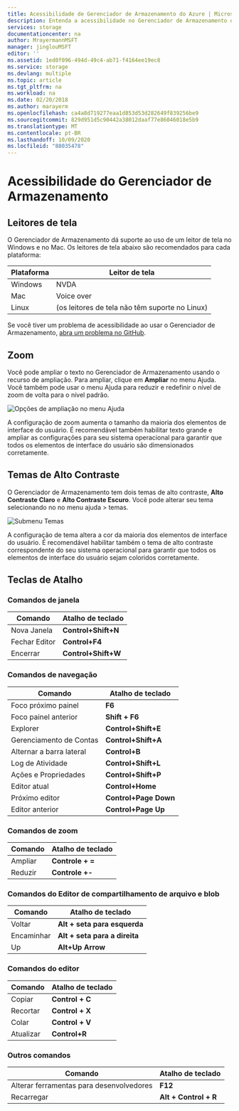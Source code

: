 ```yaml
---
title: Acessibilidade de Gerenciador de Armazenamento do Azure | Microsoft Docs
description: Entenda a acessibilidade no Gerenciador de Armazenamento do Azure. Examine quais leitores de tela estão disponíveis, a capacidade de zoom, temas de alto contraste e teclas de atalho.
services: storage
documentationcenter: na
author: MrayermannMSFT
manager: jinglouMSFT
editor: ''
ms.assetid: 1ed0f096-494d-49c4-ab71-f4164ee19ec8
ms.service: storage
ms.devlang: multiple
ms.topic: article
ms.tgt_pltfrm: na
ms.workload: na
ms.date: 02/20/2018
ms.author: marayerm
ms.openlocfilehash: ca4a8d719277eaa1d853d53d282649f839256be9
ms.sourcegitcommit: 829d951d5c90442a38012daaf77e86046018e5b9
ms.translationtype: MT
ms.contentlocale: pt-BR
ms.lasthandoff: 10/09/2020
ms.locfileid: "88035478"
---
```

# <a name="storage-explorer-accessibility"></a>Acessibilidade do Gerenciador de Armazenamento

## <a name="screen-readers"></a>Leitores de tela

O Gerenciador de Armazenamento dá suporte ao uso de um leitor de tela no Windows e no Mac. Os leitores de tela abaixo são recomendados para cada plataforma:

Plataforma | Leitor de tela
---------|--------------
Windows  | NVDA
Mac      | Voice over
Linux    | (os leitores de tela não têm suporte no Linux)

Se você tiver um problema de acessibilidade ao usar o Gerenciador de Armazenamento, [abra um problema no GitHub](https://github.com/Microsoft/AzureStorageExplorer/issues).

## <a name="zoom"></a>Zoom

Você pode ampliar o texto no Gerenciador de Armazenamento usando o recurso de ampliação. Para ampliar, clique em **Ampliar** no menu Ajuda. Você também pode usar o menu Ajuda para reduzir e redefinir o nível de zoom de volta para o nível padrão.

![Opções de ampliação no menu Ajuda][0]

A configuração de zoom aumenta o tamanho da maioria dos elementos de interface do usuário. É recomendável também habilitar texto grande e ampliar as configurações para seu sistema operacional para garantir que todos os elementos de interface do usuário são dimensionados corretamente.

## <a name="high-contrast-themes"></a>Temas de Alto Contraste

O Gerenciador de Armazenamento tem dois temas de alto contraste, **Alto Contraste Claro** e **Alto Contraste Escuro**. Você pode alterar seu tema selecionando no no menu ajuda > temas.

![Submenu Temas][1]

A configuração de tema altera a cor da maioria dos elementos de interface do usuário. É recomendável habilitar também o tema de alto contraste correspondente do seu sistema operacional para garantir que todos os elementos de interface do usuário sejam coloridos corretamente.

## <a name="shortcut-keys"></a>Teclas de Atalho

### <a name="window-commands"></a>Comandos de janela

Comando       | Atalho de teclado
--------------|--------------------
Nova Janela    | **Control+Shift+N**
Fechar Editor  | **Control+F4**
Encerrar          | **Control+Shift+W**

### <a name="navigation-commands"></a>Comandos de navegação

Comando                | Atalho de teclado
-----------------------|----------------------
Foco próximo painel       | **F6**
Foco painel anterior   | **Shift + F6**
Explorer               | **Control+Shift+E**
Gerenciamento de Contas     | **Control+Shift+A**
Alternar a barra lateral        | **Control+B**
Log de Atividade           | **Control+Shift+L**
Ações e Propriedades | **Control+Shift+P**
Editor atual         | **Control+Home**
Próximo editor            | **Control+Page Down**
Editor anterior        | **Control+Page Up**

### <a name="zoom-commands"></a>Comandos de zoom

Comando  | Atalho de teclado
---------|------------------
Ampliar  | **Controle + =**
Reduzir | **Controle +-**

### <a name="blob-and-file-share-editor-commands"></a>Comandos do Editor de compartilhamento de arquivo e blob

Comando | Atalho de teclado
--------|--------------------
Voltar    | **Alt + seta para esquerda**
Encaminhar | **Alt + seta para a direita**
Up      | **Alt+Up Arrow**

### <a name="editor-commands"></a>Comandos do editor

Comando | Atalho de teclado
--------|------------------
Copiar    | **Control + C**
Recortar     | **Control + X**
Colar   | **Control + V**
Atualizar  | **Control+R**

### <a name="other-commands"></a>Outros comandos

Comando                | Atalho de teclado
-----------------------|------------------
Alterar ferramentas para desenvolvedores | **F12**
Recarregar                 | **Alt + Control + R**

[0]: ./media/vs-azure-tools-storage-explorer-accessibility/Zoom.png
[1]: ./media/vs-azure-tools-storage-explorer-accessibility/HighContrast.png
